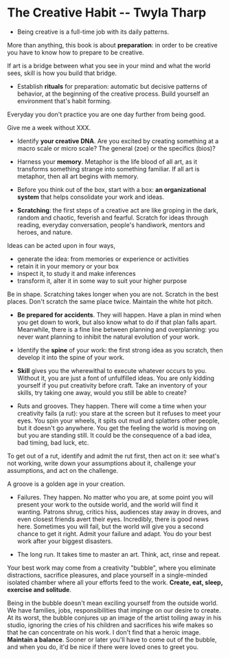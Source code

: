 # The Creative Habit -- Twyla Tharp

* Being creative is a full-time job with its daily patterns.

More than anything, this book is about **preparation**: in order to be creative you have to know how to prepare to be creative.

If art is a bridge between what you see in your mind and what the world sees, skill is how you build that bridge.

* Establish **rituals** for preparation: automatic but decisive patterns of behavior, at the beginning of the creative process. Build yourself an environment that's habit forming.

Everyday you don't practice you are one day further from being good.

Give me a week without XXX.

* Identify **your creative DNA**. Are you excited by creating something at a macro scale or micro scale? The general (zoe) or the specifics (bios)?

* Harness your **memory**. Metaphor is the life blood of all art, as it transforms something strange into something familiar. If all art is metaphor, then all art begins with memory.

* Before you think out of the box, start with a box: **an organizational system** that helps consolidate your work and ideas.

* **Scratching**: the first steps of a creative act are like groping in the dark, random and chaotic, feverish and fearful.
Scratch for ideas through reading, everyday conversation, people's handiwork, mentors and heroes, and nature.

Ideas can be acted upon in four ways,
* generate the idea: from memories or experience or activities
* retain it in your memory or your box
* inspect it, to study it and make inferences
* transform it, alter it in some way to suit your higher purpose

Be in shape. Scratching takes longer when you are not.
Scratch in the best places.
Don't scratch the same place twice.
Maintain the white hot pitch.

* **Be prepared for accidents**. They will happen. Have a plan in mind when you get down to work, but also know what to do if that plan falls apart. Meanwhile, there is a fine line between planning and overplanning: you never want planning to inhibit the natural evolution of your work.

* Identify the **spine** of your work: the first strong idea as you scratch, then develop it into the spine of your work.

* **Skill** gives you the wherewithal to execute whatever occurs to you. Without it, you are just a font of unfulfilled ideas. You are only kidding yourself if you put creativity before craft. Take an inventory of your skills, try taking one away, would you still be able to create?

* Ruts and grooves. They happen. There will come a time when your creativity fails (a rut): you stare at the screen but it refuses to meet your eyes. You spin your wheels, it spits out mud and splatters other people, but it doesn't go anywhere. You get the feeling the world is moving on but you are standing still. It could be the consequence of a bad idea, bad timing, bad luck, etc.

To get out of a rut, identify and admit the rut first, then act on it: see what's not working, write down your assumptions about it, challenge your assumptions, and act on the challenge.

A groove is a golden age in your creation. 

* Failures. They happen. No matter who you are, at some point you will present your work to the outside world, and the world will find it wanting. Patrons shrug, critics hiss, audiences stay away in droves, and even closest friends avert their eyes. Incredibly, there is good news here. Sometimes you will fail, but the world will give you a second chance to get it right.
Admit your failure and adapt. You do your best work after your biggest disasters.

* The long run. It takes time to master an art. Think, act, rinse and repeat.

Your best work may come from a creativity "bubble", where you eliminate distractions, sacrifice pleasures, and place yourself in a single-minded isolated chamber where all your efforts feed to the work.
**Create, eat, sleep, exercise and solitude**.

Being in the bubble doesn't mean exciling yourself from the outside world. We have families, jobs, responsibilities that impinge on our desire to create. At its worst, the bubble conjures up an image of the artist toiling away in his studio, ignoring the cries of his children and sacrifices his wife makes so that he can concentrate on his work. I don't find that a heroic image.
**Maintain a balance**. Sooner or later you'll have to come out of the bubble, and when you do, it'd be nice if there were loved ones to greet you.

